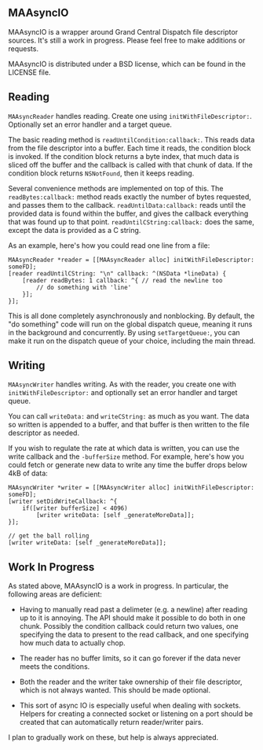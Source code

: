 MAAsyncIO
---------

MAAsyncIO is a wrapper around Grand Central Dispatch file descriptor sources. It's still a work in progress. Please feel free to make additions or requests.

MAAsyncIO is distributed under a BSD license, which can be found in the LICENSE file.


Reading
-------

`MAAsyncReader` handles reading. Create one using `initWithFileDescriptor:`. Optionally set an error handler and a target queue.

The basic reading method is `readUntilCondition:callback:`. This reads data from the file descriptor into a buffer. Each time it reads, the condition block is invoked. If the condition block returns a byte index, that much data is sliced off the buffer and the callback is called with that chunk of data. If the condition block returns `NSNotFound`, then it keeps reading.

Several convenience methods are implemented on top of this. The `readBytes:callback:` method reads exactly the number of bytes requested, and passes them to the callback. `readUntilData:callback:` reads until the provided data is found within the buffer, and gives the callback everything that was found up to that point. `readUntilCString:callback:` does the same, except the data is provided as a C string.

As an example, here's how you could read one line from a file:

    MAAsyncReader *reader = [[MAAsyncReader alloc] initWithFileDescriptor: someFD];
    [reader readUntilCString: "\n" callback: ^(NSData *lineData) {
        [reader readBytes: 1 callback: ^{ // read the newline too
            // do something with 'line'
        }];
    }];

This is all done completely asynchronously and nonblocking. By default, the "do something" code will run on the global dispatch queue, meaning it runs in the background and concurrently. By using `setTargetQueue:`, you can make it run on the dispatch queue of your choice, including the main thread.


Writing
-------

`MAAsyncWriter` handles writing. As with the reader, you create one with `initWithFileDescriptor:` and optionally set an error handler and target queue.

You can call `writeData:` and `writeCString:` as much as you want. The data so written is appended to a buffer, and that buffer is then written to the file descriptor as needed.

If you wish to regulate the rate at which data is written, you can use the write callback and the `-bufferSize` method. For example, here's how you could fetch or generate new data to write any time the buffer drops below 4kB of data:

    MAAsyncWriter *writer = [[MAAsyncWriter alloc] initWithFileDescriptor: someFD];
    [writer setDidWriteCallback: ^{
        if([writer bufferSize] < 4096)
            [writer writeData: [self _generateMoreData]];
    }];
    
    // get the ball rolling
    [writer writeData: [self _generateMoreData]];


Work In Progress
----------------

As stated above, MAAsyncIO is a work in progress. In particular, the following areas are deficient:

- Having to manually read past a delimeter (e.g. a newline) after reading up to it is annoying. The API should make it possible to do both in one chunk. Possibly the condition callback could return two values, one specifying the data to present to the read callback, and one specifying how much data to actually chop.

- The reader has no buffer limits, so it can go forever if the data never meets the conditions.

- Both the reader and the writer take ownership of their file descriptor, which is not always wanted. This should be made optional.

- This sort of async IO is especially useful when dealing with sockets. Helpers for creating a connected socket or listening on a port should be created that can automatically return reader/writer pairs.

I plan to gradually work on these, but help is always appreciated.
